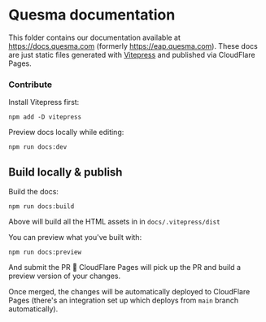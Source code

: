 # Quesma documentation

This folder contains our documentation available at https://docs.quesma.com (formerly https://eap.quesma.com).
These docs are just static files generated with [Vitepress](https://vitepress.dev) and published via CloudFlare Pages.


### Contribute

Install Vitepress first:
```shell
npm add -D vitepress
```

Preview docs locally while editing:
```shell
npm run docs:dev
```


## Build locally & publish

Build the docs:
```shell
npm run docs:build
```
Above will build all the HTML assets in in `docs/.vitepress/dist`

You can preview what you've built with:
```shell
npm run docs:preview
```

And submit the PR :muscle:
CloudFlare Pages will pick up the PR and build a preview version of your changes.

Once merged, the changes will be automatically deployed to CloudFlare Pages (there's an integration set up which
deploys from `main` branch automatically).
